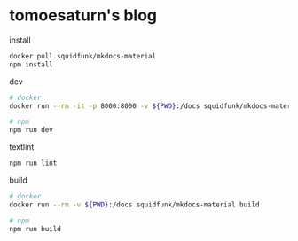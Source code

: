 # tomoesaturn's blog

install

```bash
docker pull squidfunk/mkdocs-material
npm install
```

dev

```bash
# docker
docker run --rm -it -p 8000:8000 -v ${PWD}:/docs squidfunk/mkdocs-material

# npm
npm run dev
```

textlint

```bash
npm run lint
```

build

```bash
# docker
docker run --rm -v ${PWD}:/docs squidfunk/mkdocs-material build

# npm
npm run build
```
